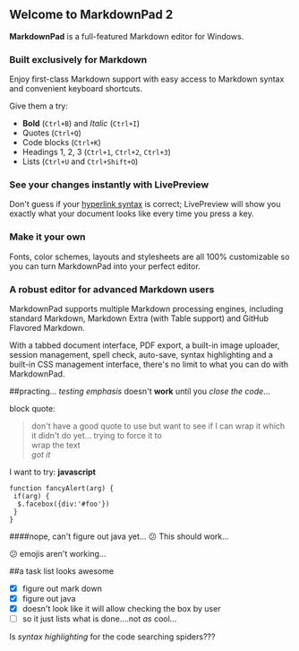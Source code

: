 ## Welcome to MarkdownPad 2 ##

**MarkdownPad** is a full-featured Markdown editor for Windows.

### Built exclusively for Markdown ###

Enjoy first-class Markdown support with easy access to  Markdown syntax and convenient keyboard shortcuts.

Give them a try:

- **Bold** (`Ctrl+B`) and *Italic* (`Ctrl+I`)
- Quotes (`Ctrl+Q`)
- Code blocks (`Ctrl+K`)
- Headings 1, 2, 3 (`Ctrl+1`, `Ctrl+2`, `Ctrl+3`)
- Lists (`Ctrl+U` and `Ctrl+Shift+O`)

### See your changes instantly with LivePreview ###

Don't guess if your [hyperlink syntax](http://markdownpad.com) is correct; LivePreview will show you exactly what your document looks like every time you press a key.

### Make it your own ###

Fonts, color schemes, layouts and stylesheets are all 100% customizable so you can turn MarkdownPad into your perfect editor.

### A robust editor for advanced Markdown users ###

MarkdownPad supports multiple Markdown processing engines, including standard Markdown, Markdown Extra (with Table support) and GitHub Flavored Markdown.

With a tabbed document interface, PDF export, a built-in image uploader, session management, spell check, auto-save, syntax highlighting and a built-in CSS management interface, there's no limit to what you can do with MarkdownPad.

##practing...
_testing emphasis_ doesn't **work** until you *close the code*...

block quote:
>don't have a good quote to use
>but want to see if I can wrap it
>which it didn't do yet...
>   trying to force it to   
>   wrap the text   
>   *got it*

I want to try: 
__javascript__
   
    function fancyAlert(arg) {
     if(arg) {
      $.facebox({div:'#foo'})
     }
    }
   
   
####nope, can't figure out java yet... 
   :confused: This should work...
   
   :confused: emojis aren't working...


##a task list looks awesome
- [x] figure out mark down
- [x] figure out java
- [x] doesn't look like it will allow checking the box by user
- [ ] so it just lists what is done....not *as* cool...  

Is *syntax highlighting* for the code searching spiders???



